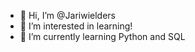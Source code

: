 - 👋 Hi, I’m @Jariwielders
- 👀 I’m interested in learning! 
- 🌱 I’m currently learning Python and SQL

<!---
Jariwielders/Jariwielders is a ✨ special ✨ repository because its `README.md` (this file) appears on your GitHub profile.
You can click the Preview link to take a look at your changes.
--->
